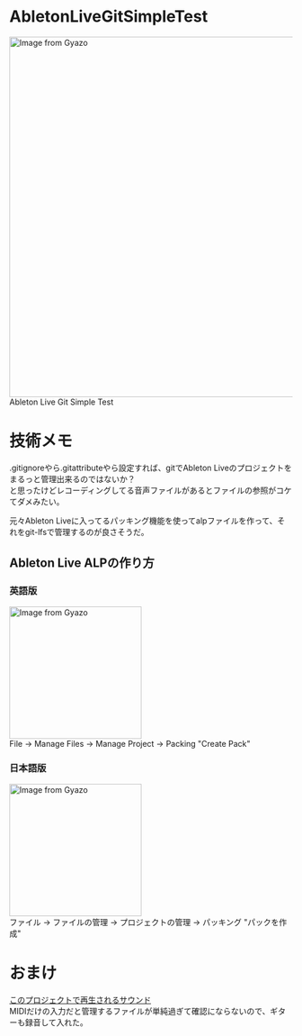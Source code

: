# AbletonLiveGitSimpleTest
<a href="https://gyazo.com/b873ba3891a95938341e6bb46a96b649"><img src="https://i.gyazo.com/b873ba3891a95938341e6bb46a96b649.png" alt="Image from Gyazo" width="640"/></a>  
Ableton Live Git Simple Test

# 技術メモ
.gitignoreやら.gitattributeやら設定すれば、gitでAbleton Liveのプロジェクトをまるっと管理出来るのではないか？  
と思ったけどレコーディングしてる音声ファイルがあるとファイルの参照がコケてダメみたい。  

元々Ableton Liveに入ってるパッキング機能を使ってalpファイルを作って、それをgit-lfsで管理するのが良さそうだ。

## Ableton Live ALPの作り方
### 英語版
<a href="https://gyazo.com/c8f75e08b3a833ae63d209d2986d0f2f"><img src="https://i.gyazo.com/c8f75e08b3a833ae63d209d2986d0f2f.png" alt="Image from Gyazo" width="235"/></a>  
File -> Manage Files -> Manage Project -> Packing "Create Pack"  

### 日本語版
<a href="https://gyazo.com/f7cb85434bc574e9ecf014a7606ecc3f"><img src="https://i.gyazo.com/f7cb85434bc574e9ecf014a7606ecc3f.png" alt="Image from Gyazo" width="235"/></a>  
ファイル -> ファイルの管理 -> プロジェクトの管理 -> パッキング "パックを作成"  

# おまけ
[このプロジェクトで再生されるサウンド](https://youtu.be/V-zpshjV-eo)  
MIDIだけの入力だと管理するファイルが単純過ぎて確認にならないので、ギターも録音して入れた。

